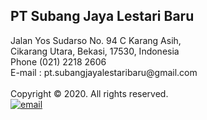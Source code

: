 <div class="footer">
	<div class="footer-content">
		<h2>PT Subang Jaya Lestari Baru</h2>
		Jalan Yos Sudarso No. 94 C Karang Asih,
		<br>
		Cikarang Utara, Bekasi, 17530, Indonesia
		<br>
		Phone (021) 2218 2606
		<br>
		E-mail : pt.subangjayalestaribaru@gmail.com
		<br>
		<br>
		Copyright &copy 2020. All rights reserved.
	</div>
	<div class="footer-content">
		<a href="mailto:pt.subangjayalestaribaru@gmail.com"><img src={{ "assets/images/email.png" | relative_url }} alt="email" class="footer-img"></a>
	</div>
</div>